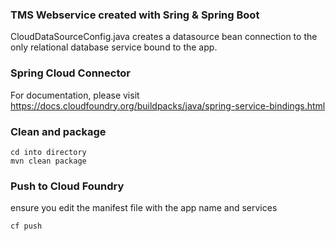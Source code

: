 ### TMS Webservice created with Sring & Spring Boot

CloudDataSourceConfig.java creates a datasource bean connection to the only relational database service bound to the app.

### Spring Cloud Connector
For documentation, please visit https://docs.cloudfoundry.org/buildpacks/java/spring-service-bindings.html

### Clean and package
```
cd into directory
mvn clean package
```

### Push to Cloud Foundry
ensure you edit the manifest file with the app name and services
```
cf push
```

